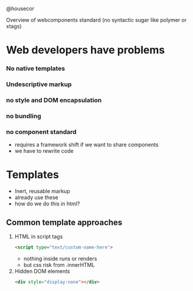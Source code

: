 @housecor

Overview of webcomponents standard (no syntactic sugar like polymer or xtags)

# Web developers have problems
### No native templates
### Undescriptive markup
### no style and DOM encapsulation
### no bundling
### no component standard
* requires a framework shift if we want to share components
* we have to rewrite code

# Templates
* Inert, reusable markup
* already use these
* how do we do this in html?
## Common template approaches
1. HTML in script tags
    ```html
    <script type="text/custom-name-here">
    ```
    * nothing inside runs or renders
    * but css risk from .innerHTML
2. Hidden DOM elements
    ```html
    <div style="display:none"></div>
    ```
## <template> tag- the standard!
* Inert - Does nothing
* Won't load assets until cloned and inserted
* cannot be traversed
* not truly in the dom until you place it
* can be placed anywhere!
* can inject data into templates
* no native data interpolation logic, but its just DOM! can be used with other things


# Custom Elements
* problem: seas of divs. div soup!
* using class names and ids instead
## descriptive markup
* conveys additional info
* improves seo
* enhances accessibility
* speeds development
* aids maintenance
## Define our own elements!
    - name must have a dash (-)
    - any new tag that comes out in any spec, tags will never have a dash
    - name without dash will be treated as an unknown element
* extend exisiting elements
    - extend button with uber-button
        ```html
        <button is="uber-button"></button>
        ```
## Register an element
```html
var slickTabs = document.registerElement('slick-tabs');
document.body.appendChild(new slickTabs());
```
```html
var superTextArea = document.registerElement('super-textarea', {
    prototype: Object.create(...)
});
```
## ways to instantiate
* markup
* new operator
* create element
* innerhtml
* all this is the same as any html tags

## lifecycle callbacks
* createdCallback
* attachedCallback
* detachedCallback
* attributeChangedCallback(attributeName, oldValue, newValue)
    - this is how elements behave when edited in dev tools

## What level of abstraction?
Any. depends on use case

# shadow DOM
* Encapsulated markup and styling
## Problem: no style and dom encapsulation
Q: style tag scope?
* shadow dom is similar to iframe or canvas


# Imports
* bundle html, js, and css in one line
## <import> tag
* bundles html css and js!

#crossbrowser
* webcomponents.js
    - goes back to ie10
* polymer
    - syntactic sugar on top of webcomponents
    - no shadow dom :(
    - bitnative.com/handouts

